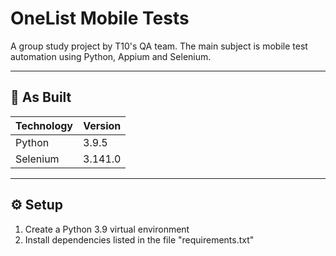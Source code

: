 # OneList Mobile Tests

A group study project by T10's QA team.
The main subject is mobile test automation using Python, Appium and Selenium.

---

## 🧰 As Built

| Technology | Version |
| ---------- | ------- |
| Python     | 3.9.5   |
| Selenium   | 3.141.0 |

---

## ⚙ Setup

1. Create a Python 3.9 virtual environment
2. Install dependencies listed in the file "requirements.txt"
